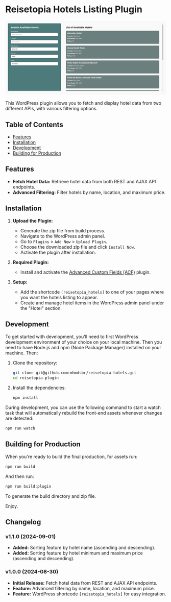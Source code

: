 # Reisetopia Hotels Listing Plugin


![Project Demo](screenshot.png)

This WordPress plugin allows you to fetch and display hotel data from two different APIs, with various filtering options.

## Table of Contents

- [Features](#features)
- [Installation](#installation)
- [Development](#development)
- [Building for Production](#building-for-production)

## Features

- **Fetch Hotel Data:** Retrieve hotel data from both REST and AJAX API endpoints.
- **Advanced Filtering:** Filter hotels by name, location, and maximum price.

## Installation

1. **Upload the Plugin:**
   - Generate the zip file from build process.
   - Navigate to the WordPress admin panel.
   - Go to `Plugins` > `Add New` > `Upload Plugin`.
   - Choose the downloaded zip file and click `Install Now`.
   - Activate the plugin after installation.

2. **Required Plugin:**
   - Install and activate the [Advanced Custom Fields (ACF)](https://wordpress.org/plugins/advanced-custom-fields/) plugin.

3. **Setup:**
   - Add the shortcode `[reisetopia_hotels]` to one of your pages where you want the hotels listing to appear.
   - Create and manage hotel items in the WordPress admin panel under the "Hotel" section.


## Development

To get started with development, you'll need to first WordPress development environment of your choice on your local machine. Then you need to have Node.js and npm (Node Package Manager) installed on your machine. Then:
1. Clone the repository:
    ```bash
    git clone git@github.com:mhmdsbr/reisetopia-hotels.git
    cd reisetopia-plugin
    ```
   
2. Install the dependencies:
    ```bash
    npm install
    ```


During development, you can use the following command to start a watch task that will automatically rebuild the front-end assets whenever changes are detected:
   ```bash
   npm run watch
   ```

## Building for Production

When you're ready to build the final production, for assets run:
   ```bash
   npm run build
   ```
And then run:
   ```bash
   npm run build:plugin
   ```
To generate the build directory and zip file.

Enjoy.


## Changelog

### v1.1.0 (2024-09-01)
- **Added:** Sorting feature by hotel name (ascending and descending).
- **Added:** Sorting feature by hotel minimum and maximum price (ascending and descending).

### v1.0.0 (2024-08-30)
- **Initial Release:** Fetch hotel data from REST and AJAX API endpoints.
- **Feature:** Advanced filtering by name, location, and maximum price.
- **Feature:** WordPress shortcode `[reisetopia_hotels]` for easy integration.
